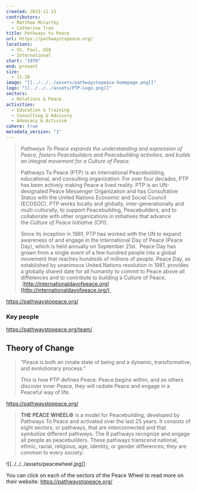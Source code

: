 ```yaml
---
created: 2023-11-13
contributors:
  - Matthew McCarthy
  - Catherine Tran
title: Pathways to Peace
url: https://pathwaystopeace.org/
locations:
  - St. Paul, USA
  - International
start: "1978"
end: present
size:
  - 11-20
image: "[[../../../assets/pathwaystopeace-homepage.png]]"
logo: "[[../../../assets/PTP-Logo.png]]"
sectors:
  - Relations & Peace
activities:
  - Education & Training
  - Consulting & Advisory
  - Advocacy & Activism
cohere: true
metadata_version: "1"
---
```

 >_Pathways To Peace expands the understanding and expression of Peace, fosters Peacebuilders and Peacebuilding activities, and builds an integral movement for a Culture of Peace._
>
>Pathways To Peace (PTP) is an international Peacebuilding, educational, and consulting organization. For over four decades, PTP has been actively making Peace a lived reality. PTP is an UN-designated Peace Messenger Organization and has Consultative Status with the United Nations Economic and Social Council (ECOSOC). PTP works locally and globally, inter-generationally and multi-culturally, to support Peacebuilding, Peacebuilders, and to collaborate with other organizations in initiatives that advance the _Culture of Peace Initiative (CPI)._ 
>
>Since its inception in 1981, PTP has worked with the UN to expand awareness of and engage in the International Day of Peace (Peace Day), which is held annually on September 21st.  Peace Day has grown from a single event of a few hundred people into a global movement that reaches hundreds of millions of people. Peace Day, as established by unanimous United Nations resolution in 1981, provides a globally shared date for all humanity to commit to Peace above all differences and to contribute to building a Culture of Peace.  [http://internationaldayofpeace.org](http://internationaldayofpeace.org/) 

https://pathwaystopeace.org/ 
### Key people 

 https://pathwaystopeace.org/team/

## Theory of Change

>“Peace is both an innate state of being and a dynamic, transformative, and evolutionary process.”
>
>This is how PTP defines Peace. Peace begins within, and as others discover inner Peace, they will radiate Peace and engage in a Peaceful way of life.

https://pathwaystopeace.org/

>**THE PEACE WHEEL©** is a model for Peacebuilding, developed by Pathways To Peace and activated over the last 25 years. It consists of eight sectors, or pathways, that are interconnected and that symbolize different pathways. The 8 pathways recognize and engage all people as peacebuilders. These pathways transcend national, ethnic, racial, religious, age, identity, or gender differences; they are common to every society:

![[../../../assets/peacewheel.jpg]]

You can click on each of the sectors of the Peace Wheel to read more on their website: https://pathwaystopeace.org/


